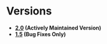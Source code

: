 <!--METADATA
{
    "title": "Versions",
    "url": "versions",
    "icon": "pricetag"
}
!METADATA-->

# Versions

- **[2.0](/) (Actively Maintained Version)**
- **[1.5](/versions/1.5/) (Bug Fixes Only)**

